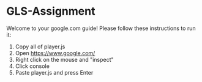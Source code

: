 # GLS-Assignment
Welcome to your google.com guide!
Please follow these instructions to run it:
1. Copy all of player.js
2. Open https://www.google.com/
3. Right click on the mouse and "inspect"
4. Click console
5. Paste player.js and press Enter
